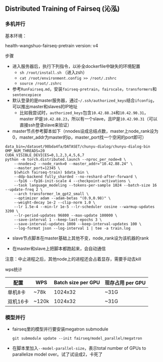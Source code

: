 ## Distributed Training of Fairseq (沁泓)

### 多机并行

基本环境：

health-wangshuo-fairseq-pretrain version: v4

步骤

* 进入服务器后，执行下列指令，以补全dockerfile中缺失的环境配置
  * `sh /root/install.sh` （进入zsh）
  * `cat /root/environment.config >> /root/.zshrc`
  * `source /root/.zshrc`
* 参考`RunFairseq.md`，安装`fairseq-pretrain`，`fairscale`，`transformers`和`sentencepiece`
* 默认登录的是master服务器，通过`~/.ssh/authorized_keys`结合`ifconfig`，可以推出master和slaves的IP地址
  * 比如我尝试时，`authorized_keys`包含`10.42.88.24`和`10.42.90.31`，master IP是`10.42.88.23`，所以有一个slave，且IP是`10.42.90.31`（可以直接ssh登录slave来验证）
* master节点参考脚本如下（nnodes设成总结点数，master上node_rank设为0，master_addr为master的ip，master_port找一个空闲的port即可）

```
data_bin=/dataset/98bda4fa/DATASET/chunyu-dialog/chunyu-dialog-bin
OMP_NUM_THREADS=20
CUDA_VISIBLE_DEVICES=0,1,2,3,4,5,6,7
python -m torch.distributed.launch --nproc_per_node=8 \
    --nnodes=2 --node_rank=0 --master_addr="10.42.88.24" \
    --master_port=12345 \
    $(which fairseq-train) $data_bin \
    --ddp-backend fully_sharded --no-reshard-after-forward \
    --fp16 --fp16-init-scale 4 --checkpoint-activations \
    --task language_modeling --tokens-per-sample 1024 --batch-size 16 --update-freq 2 \
    --arch transformer_lm_gpt2_small \
    --optimizer adam --adam-betas "(0.9,0.98)" \
    --weight-decay 1e-2 --clip-norm 1.0 \
    --lr 1.5e-4 --min-lr 1e-5 --lr-scheduler cosine --warmup-updates 3200 \
    --lr-period-updates 96800 --max-update 100000 \
    --save-interval 1 --keep-last-epochs 3 \
    --save-interval-updates 1000 --keep-interval-updates 100 \
    --log-format json --log-interval 1 | tee -a train.log
```

* slave节点脚本在master基础上其他不变，node_rank设为该机器的rank

* 在master和slave上把脚本都跑起来，会自动通信



注意：中止进程之后，其他node上的进程还会占着显存，需要手动去kill



wps统计

| 配置     | WPS   | Batch size per GPU | 现存占用 per GPU |
| -------- | ----- | ------------------ | ---------------- |
| 单机8卡  | ~78k  | 1024x32            | ~31G             |
| 双机16卡 | ~120k | 1024x32            | ~31G             |



### 模型并行

* fairseq里的模型并行要安装megatron submodule

  `git submodule update --init fairseq/model_parallel/megatron`

* 在脚本里加入`--model-parallel-size`，表示total number of GPUs to parallelize model over。试了试设成2，卡死了


